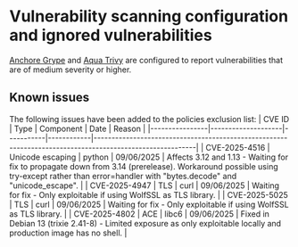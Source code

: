 # Vulnerability scanning configuration and ignored vulnerabilities
[Anchore Grype](https://github.com/anchore/grype/) and [Aqua Trivy](https://www.aquasec.com/products/trivy/) are configured to report vulnerabilities that are of medium severity or higher. 

## Known issues
The following issues have been added to the policies exclusion list:
| CVE ID         | Type               | Component | Date       | Reason                                                                                                   |
|----------------|--------------------|-----------|------------|----------------------------------------------------------------------------------------------------------|
| CVE-2025-4516  | Unicode escaping   | python    | 09/06/2025 | Affects 3.12 and 1.13 - Waiting for fix to propagate down from 3.14 (prerelease). Workaround possible using try-except rather than error=handler with "bytes.decode" and "unicode_escape". |
| CVE-2025-4947  | TLS                | curl      | 09/06/2025 | Waiting for fix - Only exploitable if using WolfSSL as TLS library.                                      |
| CVE-2025-5025  | TLS                | curl      | 09/06/2025 | Waiting for fix - Only exploitable if using WolfSSL as TLS library.                                      |
| CVE-2025-4802  | ACE                | libc6     | 09/06/2025 | Fixed in Debian 13 (trixie 2.41-8) - Limited exposure as only exploitable locally and production image has no shell.     |
